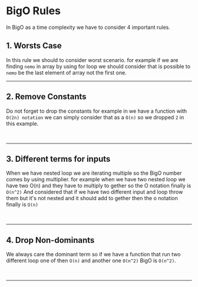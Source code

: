 # BigO Rules

In BigO as a time complexity we have to consider 4 important rules.

## 1. Worsts Case

In this rule we should to consider worst scenario. for example if we are finding `nemo` in array by using for loop we should consider that is possible to `nemo` be the last element of array not the first one.
&nbsp;
___

## 2. Remove Constants

Do not forget to drop the constants for example in we have a function with `O(2n) notation` we can simply consider that as a `O(n)` so we dropped `2` in this example.

&nbsp;
___

## 3. Different terms for inputs

When we have nested loop we are iterating multiple so the BigO number comes by using multiplier. for example when we have two nested loop we have two O(n) and they have to multiply to gether so the O notation finally is `O(n^2)`
And considered that if we have two different input and loop throw them but it's not nested and it should add to gether then the o notation finally is `O(n)`

&nbsp;
___

## 4. Drop Non-dominants

We always care the dominant term so if we have a function that run two different loop one of then `O(n)` and another one `O(n^2)` BigO is `O(n^2)`.

&nbsp;
___
